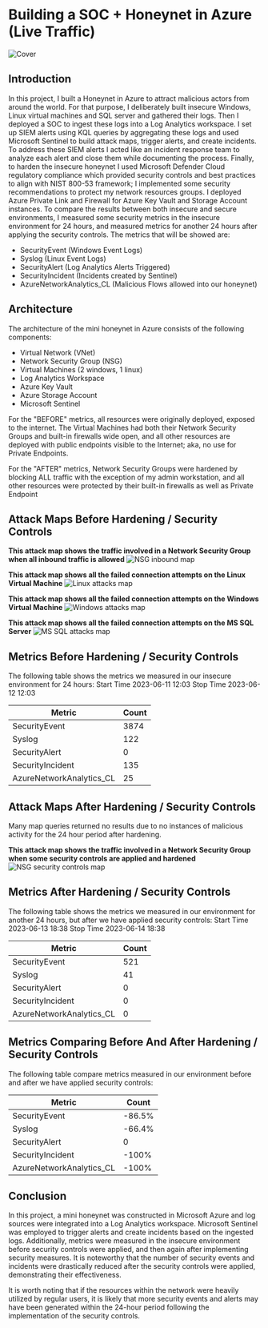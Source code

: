 # Building a SOC + Honeynet in Azure (Live Traffic)
![Cover](https://www.dropbox.com/s/x7gdmk9lbaez42x/cover.png?raw=1)

## Introduction

In this project, I built a Honeynet in Azure to attract malicious actors from around the world. For that purpose, I deliberately built insecure Windows, Linux virtual machines and SQL server and gathered their logs. Then I deployed a SOC to ingest these logs into a Log Analytics workspace. I set up SIEM alerts using KQL queries by aggregating these logs and used Microsoft Sentinel to build attack maps, trigger alerts, and create incidents. To address these SIEM alerts I acted like an incident response team to analyze each alert and close them while documenting the process. Finally, to harden the insecure honeynet I used Microsoft Defender Cloud regulatory compliance which provided security controls and best practices to align with NIST 800-53 framework; I implemented some security recommendations to protect my network resources groups. I deployed Azure Private Link and Firewall for Azure Key Vault and Storage Account instances. To compare the results between both insecure and secure environments, I measured some security metrics in the insecure environment for 24 hours, and measured metrics for another 24 hours after applying the security controls. The metrics that will be showed are:

- SecurityEvent (Windows Event Logs)
- Syslog (Linux Event Logs)
- SecurityAlert (Log Analytics Alerts Triggered)
- SecurityIncident (Incidents created by Sentinel)
- AzureNetworkAnalytics_CL (Malicious Flows allowed into our honeynet)

## Architecture
The architecture of the mini honeynet in Azure consists of the following components:

- Virtual Network (VNet)
- Network Security Group (NSG)
- Virtual Machines (2 windows, 1 linux)
- Log Analytics Workspace
- Azure Key Vault
- Azure Storage Account
- Microsoft Sentinel

For the "BEFORE" metrics, all resources were originally deployed, exposed to the internet. The Virtual Machines had both their Network Security Groups and built-in firewalls wide open, and all other resources are deployed with public endpoints visible to the Internet; aka, no use for Private Endpoints.

For the "AFTER" metrics, Network Security Groups were hardened by blocking ALL traffic with the exception of my admin workstation, and all other resources were protected by their built-in firewalls as well as Private Endpoint

## Attack Maps Before Hardening / Security Controls
**This attack map shows the traffic involved in a Network Security Group when all inbound traffic is allowed**
![NSG inbound map](https://www.dropbox.com/s/vup18u8ue8h0p7u/nsg-malicious-allowed-in.png?raw=1)

**This attack map shows all the failed connection attempts on the Linux Virtual Machine**
![Linux attacks map](https://www.dropbox.com/s/qdwhn8ds6hkg79d/syslog-ssh-auth-fail.png?raw=1)

**This attack map shows all the failed connection attempts on the Windows Virtual Machine**
![Windows attacks map](https://www.dropbox.com/s/6yyb9p6h3m0g1d2/windows-rdp-smb-auth-fail.png?raw=1)

**This attack map shows all the failed connection attempts on the MS SQL Server**
![MS SQL attacks map](https://www.dropbox.com/s/jb5z4qoetpnvrlv/mssql-attack-map.png?raw=1)

## Metrics Before Hardening / Security Controls

The following table shows the metrics we measured in our insecure environment for 24 hours:
Start Time 2023-06-11 12:03
Stop Time 2023-06-12 12:03

| Metric                   | Count
| ------------------------ | -----
| SecurityEvent            | 3874
| Syslog                   | 122
| SecurityAlert            | 0
| SecurityIncident         | 135
| AzureNetworkAnalytics_CL | 25

## Attack Maps After Hardening / Security Controls

Many map queries returned no results due to no instances of malicious activity for the 24 hour period after hardening.

**This attack map shows the traffic involved in a Network Security Group when some security controls are applied and hardened**
![NSG security controls map](https://www.dropbox.com/s/kf5qzy7dcs63ubr/%28after%29-nsg-malicious-allowed-in.png?raw=1)

## Metrics After Hardening / Security Controls

The following table shows the metrics we measured in our environment for another 24 hours, but after we have applied security controls:
Start Time 2023-06-13 18:38
Stop Time	2023-06-14 18:38

| Metric                   | Count
| ------------------------ | -----
| SecurityEvent            | 521
| Syslog                   | 41
| SecurityAlert            | 0
| SecurityIncident         | 0
| AzureNetworkAnalytics_CL | 0

## Metrics Comparing Before And After Hardening / Security Controls

The following table compare metrics measured in our environment before and after we have applied security controls:

| Metric                   | Count
| ------------------------ | -----
| SecurityEvent            | -86.5%
| Syslog                   | -66.4%
| SecurityAlert            | 0
| SecurityIncident         | -100%
| AzureNetworkAnalytics_CL | -100%

## Conclusion

In this project, a mini honeynet was constructed in Microsoft Azure and log sources were integrated into a Log Analytics workspace. Microsoft Sentinel was employed to trigger alerts and create incidents based on the ingested logs. Additionally, metrics were measured in the insecure environment before security controls were applied, and then again after implementing security measures. It is noteworthy that the number of security events and incidents were drastically reduced after the security controls were applied, demonstrating their effectiveness.

It is worth noting that if the resources within the network were heavily utilized by regular users, it is likely that more security events and alerts may have been generated within the 24-hour period following the implementation of the security controls.

